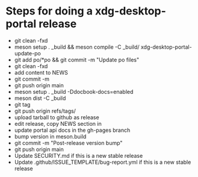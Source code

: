 # Steps for doing a xdg-desktop-portal release

 - git clean -fxd
 - meson setup . _build && meson compile -C _build/ xdg-desktop-portal-update-po
 - git add po/*po &&  git commit -m "Update po files"
 - git clean -fxd
 - add content to NEWS
 - git commit -m <version>
 - git push origin main
 - meson setup . _build -Ddocbook-docs=enabled 
 - meson dist -C _build
 - git tag <version>
 - git push origin refs/tags/<version>
 - upload tarball to github as release
 - edit release, copy NEWS section in
 - update portal api docs in the gh-pages branch
 - bump version in meson.build
 - git commit -m "Post-release version bump"
 - git push origin main
 - Update SECURITY.md if this is a new stable release
 - Update .github/ISSUE_TEMPLATE/bug-report.yml if this is a new stable release
